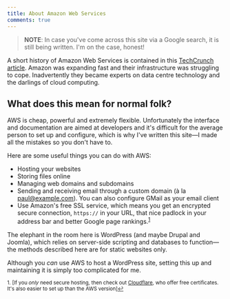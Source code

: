 ```yaml
---
title: About Amazon Web Services
comments: true
---
```


> **NOTE**: In case you've come across this site via a Google search, it is still being written. I'm on the case, honest!

A short history of Amazon Web Services is contained in this [TechCrunch article](https://techcrunch.com/2016/07/02/andy-jassys-brief-history-of-the-genesis-of-aws/). Amazon was expanding fast and their infrastructure was struggling to cope. Inadvertently they became experts on data centre technology and the darlings of cloud computing.

## What does this mean for normal folk?

AWS is cheap, powerful and extremely flexible. Unfortunately the interface and documentation are aimed at developers and it's  difficult for the average person to set up and configure, which is why I've written this site—I made all the mistakes so you don't have to.

Here are some useful things you can do with AWS:

* Hosting your websites
* Storing files online
* Managing web domains and subdomains
* Sending and receiving email through a custom domain (à la <paul@example.com>). You can also configure GMail as your email client
* Use Amazon's free SSL service, which means you get an encrypted secure connection, `https://` in your URL, that nice padlock in your address bar and better Google page rankings.<sup><a href="#fn1" id="ref1">1</a></sup>

The elephant in the room here is WordPress (and maybe Drupal and Joomla), which relies on server-side scripting and databases to function—the methods described here are for static websites only. 

Although you *can* use AWS to host a WordPress site, setting this up and maintaining it is simply too complicated for me.

<sup id="fn1">1. [If you *only* need secure hosting, then check out [Cloudflare](https://www.cloudflare.com), who offer free certificates. It's also easier to set up than the AWS version]<a href="#ref1" title="Jump back to footnote 1 in the text.">↩</a></sup>
